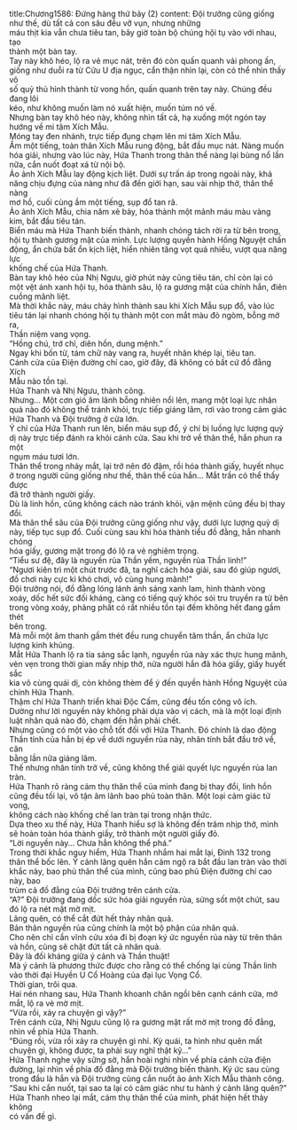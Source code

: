 title:Chương1586: Đứng hàng thứ bảy (2)
content:
Đội trưởng cũng giống như thế, dù tất cả con sâu đều vỡ vụn, nhưng những<br>máu thịt kia vẫn chưa tiêu tan, bây giờ toàn bộ chúng hội tụ vào với nhau, tạo<br>thành một bàn tay.<br>Tay này khô héo, lộ ra vẻ mục nát, trên đó còn quấn quanh vải phong ấn,<br>giống như duỗi ra từ Cửu U địa ngục, cẩn thận nhìn lại, còn có thể nhìn thấy vô<br>số quỷ thủ hình thành từ vong hồn, quấn quanh trên tay này. Chúng đều đang lôi<br>kéo, như không muốn làm nó xuất hiện, muốn túm nó về.<br>Nhưng bàn tay khô héo này, không nhìn tất cả, hạ xuống một ngón tay<br>hướng về mi tâm Xích Mẫu.<br>Móng tay đen nhánh, trực tiếp đụng chạm lên mi tâm Xích Mẫu.<br>Ầm một tiếng, toàn thân Xích Mẫu rung động, bắt đầu mục nát. Nàng muốn<br>hóa giải, nhưng vào lúc này, Hứa Thanh trong thân thể nàng lại bùng nổ lần<br>nữa, cắn nuốt đoạt xá từ nội bộ.<br>Ảo ảnh Xích Mẫu lay động kịch liệt. Dưới sự trấn áp trong ngoài này, khả<br>năng chịu đựng của nàng như đã đến giới hạn, sau vài nhịp thở, thân thể nàng<br>mơ hồ, cuối cùng ầm một tiếng, sụp đổ tan rã.<br>Ảo ảnh Xích Mẫu, chia năm xẻ bảy, hóa thành một mảnh máu màu vàng<br>kim, bắt đầu tiêu tán.<br>Biển máu mà Hứa Thanh biến thành, nhanh chóng tách rời ra từ bên trong,<br>hội tụ thành gương mặt của mình. Lực lượng quyền hành Hồng Nguyệt chấn<br>động, ẩn chứa bất ổn kịch liệt, hiển nhiên tăng vọt quá nhiều, vượt qua năng lực<br>khống chế của Hứa Thanh.<br>Bàn tay khô héo của Nhị Ngưu, giờ phút này cũng tiêu tán, chỉ còn lại có<br>một vệt ánh xanh hội tụ, hóa thành sâu, lộ ra gương mặt của chính hắn, điên<br>cuồng mãnh liệt.<br>Mà thời khắc này, máu chảy hình thành sau khi Xích Mẫu sụp đổ, vào lúc<br>tiêu tán lại nhanh chóng hội tụ thành một con mắt màu đỏ ngòm, bỗng mở ra,<br>Thần niệm vang vọng.<br>“Hồng chú, trớ chỉ, diên hồn, dung mệnh.”<br>Ngay khi bốn từ, tám chữ này vang ra, huyết nhãn khép lại, tiêu tan.<br>Cánh cửa của Điện đường chí cao, giờ đây, đã không có bất cứ đồ đằng Xích<br>Mẫu nào tồn tại.<br>Hứa Thanh và Nhị Ngưu, thành công.<br>Nhưng… Một cơn gió âm lãnh bỗng nhiên nổi lên, mang một loại lực nhân<br>quả nào đó không thể tránh khỏi, trực tiếp giáng lâm, rơi vào trong cảm giác<br>Hứa Thanh và Đội trưởng ở cửa lớn.<br>Ý chí của Hứa Thanh run lên, biển máu sụp đổ, ý chí bị luồng lực lượng quỷ<br>dị này trực tiếp đánh ra khỏi cánh cửa. Sau khi trở về thân thể, hắn phun ra một<br>ngụm máu tươi lớn.<br>Thân thể trong nháy mắt, lại trở nên đỏ đậm, rồi hóa thành giấy, huyết nhục<br>ở trong người cũng giống như thế, thân thể của hắn… Mắt trần có thể thấy được<br>đã trở thành người giấy.<br>Dù là linh hồn, cũng không cách nào tránh khỏi, vận mệnh cũng đều bị thay<br>đổi.<br>Mà thân thể sâu của Đội trưởng cũng giống như vậy, dưới lực lượng quỷ dị<br>này, tiếp tục sụp đổ. Cuối cùng sau khi hóa thành tiểu đồ đằng, hắn nhanh chóng<br>hóa giấy, gương mặt trong đó lộ ra vẻ nghiêm trọng.<br>“Tiểu sư đệ, đây là nguyền rủa Thần yếm, nguyền rủa Thần linh!”<br>“Ngươi kiên trì một chút trước đã, ta nghĩ cách hóa giải, sau đó giúp ngươi,<br>đồ chơi này cực kì khó chơi, vô cùng hung mãnh!”<br>Đội trưởng nói, đồ đằng lóng lánh ánh sáng xanh lam, hình thành vòng<br>xoáy, dốc hết sức đối kháng, càng có tiếng quỷ khóc sói tru truyền ra từ bên<br>trong vòng xoáy, phảng phất có rất nhiều tồn tại đếm không hết đang gầm thét<br>bên trong.<br>Mà mỗi một âm thanh gầm thét đều rung chuyển tâm thần, ẩn chứa lực<br>lượng kinh khủng.<br>Mắt Hứa Thanh lộ ra tia sáng sắc lạnh, nguyền rủa này xác thực hung mãnh,<br>vẻn vẹn trong thời gian mấy nhịp thở, nửa người hắn đã hóa giấy, giấy huyết sắc<br>kia vô cùng quái dị, còn không thèm để ý đến quyền hành Hồng Nguyệt của<br>chính Hứa Thanh.<br>Thậm chí Hứa Thanh triển khai Độc Cấm, cũng đều tốn công vô ích.<br>Dường như lời nguyền này không phải dựa vào vị cách, mà là một loại định<br>luật nhân quả nào đó, chạm đến hẳn phải chết.<br>Nhưng cũng có một vào chỗ tốt đối với Hứa Thanh. Đó chính là dao động<br>Thần tính của hắn bị ép về dưới nguyền rủa này, nhân tính bắt đầu trở về, cân<br>bằng lần nữa giáng lâm.<br>Thế nhưng nhân tính trở về, cũng không thể giải quyết lực nguyền rủa lan<br>tràn.<br>Hứa Thanh rõ ràng cảm thụ thân thể của mình đang bị thay đổi, linh hồn<br>cũng đều tối lại, vô tận âm lãnh bao phủ toàn thân. Một loại cảm giác tử vong,<br>không cách nào khống chế lan tràn tại trong nhận thức.<br>Dựa theo xu thế này, Hứa Thanh hiểu sợ là không đến trăm nhịp thở, mình<br>sẽ hoàn toàn hóa thành giấy, trở thành một người giấy đỏ.<br>“Lời nguyền này… Chưa hẳn không thể phá.”<br>Trong thời khắc nguy hiểm, Hứa Thanh nhắm hai mắt lại, Đinh 132 trong<br>thân thể bốc lên. Ý cảnh lãng quên hắn cảm ngộ ra bắt đầu lan tràn vào thời<br>khắc này, bao phủ thân thể của mình, cũng bao phủ Điện đường chí cao này, bao<br>trùm cả đồ đằng của Đội trưởng trên cánh cửa.<br>“A?” Đội trưởng đang dốc sức hóa giải nguyền rủa, sửng sốt một chút, sau<br>đó lộ ra nét mặt mờ mịt.<br>Lãng quên, có thể cắt đứt hết thảy nhân quả.<br>Bản thân nguyền rủa cũng chính là một bộ phận của nhân quả.<br>Cho nên chỉ cần vĩnh cửu xóa đi bị đoạn ký ức nguyền rủa này từ trên thân<br>và hồn, cũng sẽ chặt đứt tất cả nhân quả.<br>Đây là đối kháng giữa ý cảnh và Thần thuật!<br>Mà ý cảnh là phương thức được cho rằng có thể chống lại cùng Thần linh<br>vào thời đại Huyền U Cổ Hoàng của đại lục Vọng Cổ.<br>Thời gian, trôi qua.<br>Hai nén nhang sau, Hứa Thanh khoanh chân ngồi bên cạnh cánh cửa, mở<br>mắt, lộ ra vè mờ mịt.<br>“Vừa rồi, xảy ra chuyện gì vậy?”<br>Trên cánh cửa, Nhị Ngưu cũng lộ ra gương mặt rất mờ mịt trong đồ đằng,<br>nhìn về phía Hứa Thanh.<br>“Đúng rồi, vừa rồi xảy ra chuyện gì nhỉ. Kỳ quái, ta hình như quên mất<br>chuyện gì, không được, ta phải suy nghĩ thật kỹ…”<br>Hứa Thanh nghe vậy sững sờ, hắn hoài nghi nhìn về phía cánh cửa điện<br>đường, lại nhìn về phía đồ đằng mà Đội trưởng biến thành. Ký ức sau cùng<br>trong đầu là hắn và Đội trưởng cùng cắn nuốt ảo ảnh Xích Mẫu thành công.<br>“Sau khi cắn nuốt, tại sao ta lại có cảm giác như tu hành ý cảnh lãng quên?”<br>Hứa Thanh nheo lại mắt, cảm thụ thân thể của mình, phát hiện hết thảy không<br>có vấn đề gì.